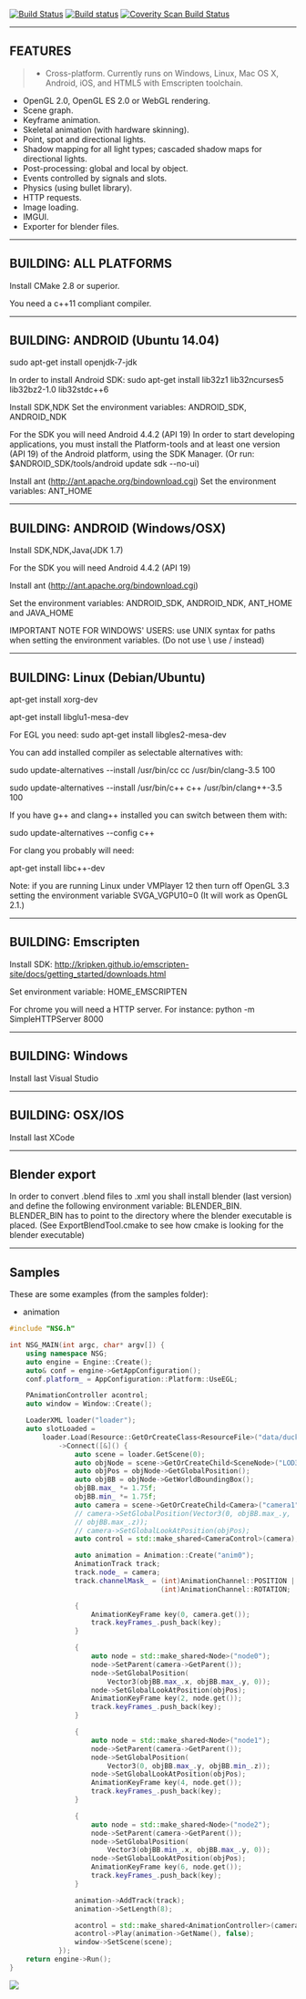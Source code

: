 [![Build Status](https://travis-ci.org/woodjazz/nsg-library.svg?branch=master)](https://travis-ci.org/woodjazz/nsg-library)
[![Build status](https://ci.appveyor.com/api/projects/status/low8yga069l94b43?svg=true)](https://ci.appveyor.com/project/woodjazz/nsg-library)
<a href="https://scan.coverity.com/projects/woodjazz-nsg-library">
  <img alt="Coverity Scan Build Status"
       src="https://scan.coverity.com/projects/6406/badge.svg"/>
</a>

---------------------------
FEATURES
---------------------------
>- Cross-platform. Currently runs on Windows, Linux, Mac OS X, Android, iOS, and HTML5 with Emscripten toolchain.
- OpenGL 2.0, OpenGL ES 2.0 or WebGL rendering.
- Scene graph.
- Keyframe animation.
- Skeletal animation (with hardware skinning).
- Point, spot and directional lights.
- Shadow mapping for all light types; cascaded shadow maps for directional lights.
- Post-processing: global and local by object.
- Events controlled by signals and slots.
- Physics (using bullet library).
- HTTP requests.
- Image loading.
- IMGUI.
- Exporter for blender files.

---------------------------
BUILDING: ALL PLATFORMS
---------------------------
Install CMake 2.8 or superior.

You need a c++11 compliant compiler.

--------------------------------
BUILDING: ANDROID (Ubuntu 14.04)
--------------------------------

sudo apt-get install openjdk-7-jdk

In order to install Android SDK:
sudo apt-get install lib32z1 lib32ncurses5 lib32bz2-1.0 lib32stdc++6

Install SDK,NDK
Set the environment variables: ANDROID_SDK, ANDROID_NDK

For the SDK you will need Android 4.4.2 (API 19)
In order to start developing applications, you must install the Platform-tools
and at least one version (API 19) of the Android platform, using the SDK Manager.
(Or run: $ANDROID_SDK/tools/android update sdk --no-ui)

Install ant (http://ant.apache.org/bindownload.cgi)
Set the environment variables: ANT_HOME

--------------------------------
BUILDING: ANDROID (Windows/OSX)
--------------------------------

Install SDK,NDK,Java(JDK 1.7)

For the SDK you will need Android 4.4.2 (API 19)

Install ant (http://ant.apache.org/bindownload.cgi)

Set the environment variables: ANDROID_SDK, ANDROID_NDK, ANT_HOME and JAVA_HOME 

IMPORTANT NOTE FOR WINDOWS' USERS: use UNIX syntax for paths when setting the environment variables. (Do not use \ use / instead)

-------------------------
BUILDING: Linux (Debian/Ubuntu)
-------------------------
apt-get install xorg-dev

apt-get install libglu1-mesa-dev

For EGL you need: sudo apt-get install libgles2-mesa-dev

You can add installed compiler as selectable alternatives with:

sudo update-alternatives --install /usr/bin/cc cc /usr/bin/clang-3.5 100

sudo update-alternatives --install /usr/bin/c++ c++ /usr/bin/clang++-3.5 100

If you have g++ and clang++ installed you can switch between them with:

sudo update-alternatives --config c++

For clang you probably will need:

apt-get install libc++-dev

Note: if you are running Linux under VMPlayer 12 then turn off OpenGL 3.3 setting the environment variable SVGA_VGPU10=0 (It will work as OpenGL 2.1.)

-------------------------
BUILDING: Emscripten
-------------------------
Install SDK: http://kripken.github.io/emscripten-site/docs/getting_started/downloads.html

Set environment variable: HOME_EMSCRIPTEN

For chrome you will need a HTTP server. For instance: python -m SimpleHTTPServer 8000

-------------------------
BUILDING: Windows
-------------------------
Install last Visual Studio

-------------------------
BUILDING: OSX/IOS
-------------------------
Install last XCode

-------------------------
Blender export
-------------------------
In order to convert .blend files to .xml you shall install blender (last version)
and define the following environment variable: BLENDER_BIN. 
BLENDER_BIN has to point to the directory where the blender executable is placed.
(See ExportBlendTool.cmake to see how cmake is looking for the blender executable)

-------------------------
Samples
-------------------------
These are some examples (from the samples folder):

- animation

```cpp
#include "NSG.h"

int NSG_MAIN(int argc, char* argv[]) {
    using namespace NSG;
    auto engine = Engine::Create();
    auto& conf = engine->GetAppConfiguration();
    conf.platform_ = AppConfiguration::Platform::UseEGL;

    PAnimationController acontrol;
    auto window = Window::Create();

    LoaderXML loader("loader");
    auto slotLoaded =
        loader.Load(Resource::GetOrCreateClass<ResourceFile>("data/duck.xml"))
            ->Connect([&]() {
                auto scene = loader.GetScene(0);
                auto objNode = scene->GetOrCreateChild<SceneNode>("LOD3sp");
                auto objPos = objNode->GetGlobalPosition();
                auto objBB = objNode->GetWorldBoundingBox();
                objBB.max_ *= 1.75f;
                objBB.min_ *= 1.75f;
                auto camera = scene->GetOrCreateChild<Camera>("camera1");
                // camera->SetGlobalPosition(Vector3(0, objBB.max_.y,
                // objBB.max_.z));
                // camera->SetGlobalLookAtPosition(objPos);
                auto control = std::make_shared<CameraControl>(camera);

                auto animation = Animation::Create("anim0");
                AnimationTrack track;
                track.node_ = camera;
                track.channelMask_ = (int)AnimationChannel::POSITION |
                                     (int)AnimationChannel::ROTATION;

                {
                    AnimationKeyFrame key(0, camera.get());
                    track.keyFrames_.push_back(key);
                }

                {
                    auto node = std::make_shared<Node>("node0");
                    node->SetParent(camera->GetParent());
                    node->SetGlobalPosition(
                        Vector3(objBB.max_.x, objBB.max_.y, 0));
                    node->SetGlobalLookAtPosition(objPos);
                    AnimationKeyFrame key(2, node.get());
                    track.keyFrames_.push_back(key);
                }

                {
                    auto node = std::make_shared<Node>("node1");
                    node->SetParent(camera->GetParent());
                    node->SetGlobalPosition(
                        Vector3(0, objBB.max_.y, objBB.min_.z));
                    node->SetGlobalLookAtPosition(objPos);
                    AnimationKeyFrame key(4, node.get());
                    track.keyFrames_.push_back(key);
                }

                {
                    auto node = std::make_shared<Node>("node2");
                    node->SetParent(camera->GetParent());
                    node->SetGlobalPosition(
                        Vector3(objBB.min_.x, objBB.max_.y, 0));
                    node->SetGlobalLookAtPosition(objPos);
                    AnimationKeyFrame key(6, node.get());
                    track.keyFrames_.push_back(key);
                }

                animation->AddTrack(track);
                animation->SetLength(8);

                acontrol = std::make_shared<AnimationController>(camera);
                acontrol->Play(animation->GetName(), false);
                window->SetScene(scene);
            });
    return engine->Run();
}
```

![](samples/animation/screencast/animation.gif)


